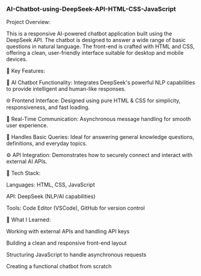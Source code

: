 ### AI-Chatbot-using-DeepSeek-API-HTML-CSS-JavaScript
Project Overview:

This is a responsive AI-powered chatbot application built using the DeepSeek API. The chatbot is designed to answer a wide range of basic questions in natural language. The front-end is crafted with HTML and CSS, offering a clean, user-friendly interface suitable for desktop and mobile devices.

🔑 Key Features:

🤖 AI Chatbot Functionality: Integrates DeepSeek's powerful NLP capabilities to provide intelligent and human-like responses.

🌐 Frontend Interface: Designed using pure HTML & CSS for simplicity, responsiveness, and fast loading.

🔄 Real-Time Communication: Asynchronous message handling for smooth user experience.

🧠 Handles Basic Queries: Ideal for answering general knowledge questions, definitions, and everyday topics.

⚙️ API Integration: Demonstrates how to securely connect and interact with external AI APIs.

🧰 Tech Stack:

Languages: HTML, CSS, JavaScript

API: DeepSeek (NLP/AI capabilities)

Tools: Code Editor (VSCode), GitHub for version control

🚀 What I Learned:

Working with external APIs and handling API keys

Building a clean and responsive front-end layout

Structuring JavaScript to handle asynchronous requests

Creating a functional chatbot from scratch
